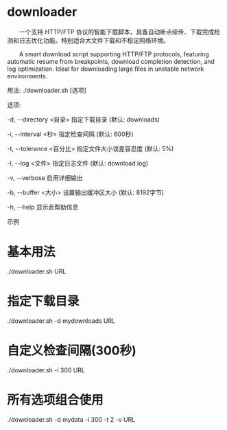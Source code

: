 # downloader
&emsp;&emsp;一个支持 HTTP/FTP 协议的智能下载脚本，具备自动断点续传、下载完成检测和日志优化功能。特别适合大文件下载和不稳定网络环境。

&emsp;&emsp;A smart download script supporting HTTP/FTP protocols, featuring automatic resume from breakpoints, download completion detection, and log optimization. Ideal for downloading large files in unstable network environments.


用法: ./downloader.sh [选项] <URL>

选项:

  -d, --directory <目录>   指定下载目录 (默认: downloads)
  
  -i, --interval <秒>      指定检查间隔 (默认: 600秒)
  
  -t, --tolerance <百分比> 指定文件大小误差容忍度 (默认: 5%)
  
  -l, --log <文件>        指定日志文件 (默认: download.log)
  
  -v, --verbose           启用详细输出
  
  -b, --buffer <大小>     设置输出缓冲区大小 (默认: 8192字节)
  
  -h, --help              显示此帮助信息
  

示例

# 基本用法
./downloader.sh URL

# 指定下载目录
./downloader.sh -d mydownloads URL

# 自定义检查间隔(300秒)
./downloader.sh -i 300 URL

# 所有选项组合使用
./downloader.sh -d mydata -i 300 -t 2 -v URL
